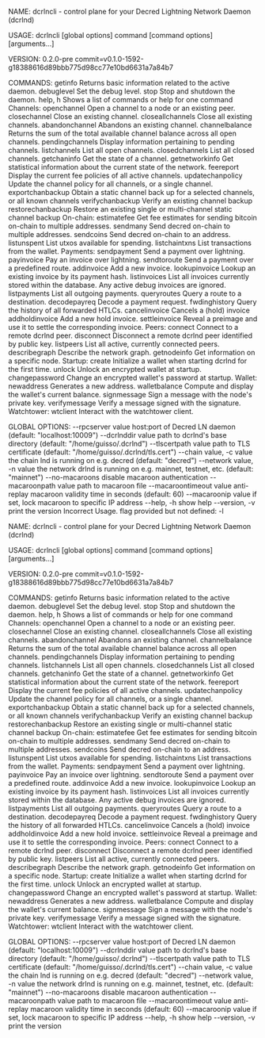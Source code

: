 NAME:
   dcrlncli - control plane for your Decred Lightning Network Daemon (dcrlnd)

USAGE:
   dcrlncli [global options] command [command options] [arguments...]

VERSION:
   0.2.0-pre commit=v0.1.0-1592-g18388616d89bbb775d98cc77e10bd6631a7a84b7

COMMANDS:
     getinfo     Returns basic information related to the active daemon.
     debuglevel  Set the debug level.
     stop        Stop and shutdown the daemon.
     help, h     Shows a list of commands or help for one command
   Channels:
     openchannel        Open a channel to a node or an existing peer.
     closechannel       Close an existing channel.
     closeallchannels   Close all existing channels.
     abandonchannel     Abandons an existing channel.
     channelbalance     Returns the sum of the total available channel balance across all open channels.
     pendingchannels    Display information pertaining to pending channels.
     listchannels       List all open channels.
     closedchannels     List all closed channels.
     getchaninfo        Get the state of a channel.
     getnetworkinfo     Get statistical information about the current state of the network.
     feereport          Display the current fee policies of all active channels.
     updatechanpolicy   Update the channel policy for all channels, or a single channel.
     exportchanbackup   Obtain a static channel back up for a selected channels, or all known channels
     verifychanbackup   Verify an existing channel backup
     restorechanbackup  Restore an existing single or multi-channel static channel backup
   On-chain:
     estimatefee    Get fee estimates for sending bitcoin on-chain to multiple addresses.
     sendmany       Send decred on-chain to multiple addresses.
     sendcoins      Send decred on-chain to an address.
     listunspent    List utxos available for spending.
     listchaintxns  List transactions from the wallet.
   Payments:
     sendpayment     Send a payment over lightning.
     payinvoice      Pay an invoice over lightning.
     sendtoroute     Send a payment over a predefined route.
     addinvoice      Add a new invoice.
     lookupinvoice   Lookup an existing invoice by its payment hash.
     listinvoices    List all invoices currently stored within the database. Any active debug invoices are ignored.
     listpayments    List all outgoing payments.
     queryroutes     Query a route to a destination.
     decodepayreq    Decode a payment request.
     fwdinghistory   Query the history of all forwarded HTLCs.
     cancelinvoice   Cancels a (hold) invoice
     addholdinvoice  Add a new hold invoice.
     settleinvoice   Reveal a preimage and use it to settle the corresponding invoice.
   Peers:
     connect        Connect to a remote dcrlnd peer.
     disconnect     Disconnect a remote dcrlnd peer identified by public key.
     listpeers      List all active, currently connected peers.
     describegraph  Describe the network graph.
     getnodeinfo    Get information on a specific node.
   Startup:
     create          Initialize a wallet when starting dcrlnd for the first time.
     unlock          Unlock an encrypted wallet at startup.
     changepassword  Change an encrypted wallet's password at startup.
   Wallet:
     newaddress     Generates a new address.
     walletbalance  Compute and display the wallet's current balance.
     signmessage    Sign a message with the node's private key.
     verifymessage  Verify a message signed with the signature.
   Watchtower:
     wtclient  Interact with the watchtower client.

GLOBAL OPTIONS:
   --rpcserver value          host:port of Decred LN daemon (default: "localhost:10009")
   --dcrlnddir value          path to dcrlnd's base directory (default: "/home/guisso/.dcrlnd")
   --tlscertpath value        path to TLS certificate (default: "/home/guisso/.dcrlnd/tls.cert")
   --chain value, -c value    the chain lnd is running on e.g. decred (default: "decred")
   --network value, -n value  the network drlnd is running on e.g. mainnet, testnet, etc. (default: "mainnet")
   --no-macaroons             disable macaroon authentication
   --macaroonpath value       path to macaroon file
   --macaroontimeout value    anti-replay macaroon validity time in seconds (default: 60)
   --macaroonip value         if set, lock macaroon to specific IP address
   --help, -h                 show help
   --version, -v              print the version
Incorrect Usage. flag provided but not defined: -l

NAME:
   dcrlncli - control plane for your Decred Lightning Network Daemon (dcrlnd)

USAGE:
   dcrlncli [global options] command [command options] [arguments...]

VERSION:
   0.2.0-pre commit=v0.1.0-1592-g18388616d89bbb775d98cc77e10bd6631a7a84b7

COMMANDS:
     getinfo     Returns basic information related to the active daemon.
     debuglevel  Set the debug level.
     stop        Stop and shutdown the daemon.
     help, h     Shows a list of commands or help for one command
   Channels:
     openchannel        Open a channel to a node or an existing peer.
     closechannel       Close an existing channel.
     closeallchannels   Close all existing channels.
     abandonchannel     Abandons an existing channel.
     channelbalance     Returns the sum of the total available channel balance across all open channels.
     pendingchannels    Display information pertaining to pending channels.
     listchannels       List all open channels.
     closedchannels     List all closed channels.
     getchaninfo        Get the state of a channel.
     getnetworkinfo     Get statistical information about the current state of the network.
     feereport          Display the current fee policies of all active channels.
     updatechanpolicy   Update the channel policy for all channels, or a single channel.
     exportchanbackup   Obtain a static channel back up for a selected channels, or all known channels
     verifychanbackup   Verify an existing channel backup
     restorechanbackup  Restore an existing single or multi-channel static channel backup
   On-chain:
     estimatefee    Get fee estimates for sending bitcoin on-chain to multiple addresses.
     sendmany       Send decred on-chain to multiple addresses.
     sendcoins      Send decred on-chain to an address.
     listunspent    List utxos available for spending.
     listchaintxns  List transactions from the wallet.
   Payments:
     sendpayment     Send a payment over lightning.
     payinvoice      Pay an invoice over lightning.
     sendtoroute     Send a payment over a predefined route.
     addinvoice      Add a new invoice.
     lookupinvoice   Lookup an existing invoice by its payment hash.
     listinvoices    List all invoices currently stored within the database. Any active debug invoices are ignored.
     listpayments    List all outgoing payments.
     queryroutes     Query a route to a destination.
     decodepayreq    Decode a payment request.
     fwdinghistory   Query the history of all forwarded HTLCs.
     cancelinvoice   Cancels a (hold) invoice
     addholdinvoice  Add a new hold invoice.
     settleinvoice   Reveal a preimage and use it to settle the corresponding invoice.
   Peers:
     connect        Connect to a remote dcrlnd peer.
     disconnect     Disconnect a remote dcrlnd peer identified by public key.
     listpeers      List all active, currently connected peers.
     describegraph  Describe the network graph.
     getnodeinfo    Get information on a specific node.
   Startup:
     create          Initialize a wallet when starting dcrlnd for the first time.
     unlock          Unlock an encrypted wallet at startup.
     changepassword  Change an encrypted wallet's password at startup.
   Wallet:
     newaddress     Generates a new address.
     walletbalance  Compute and display the wallet's current balance.
     signmessage    Sign a message with the node's private key.
     verifymessage  Verify a message signed with the signature.
   Watchtower:
     wtclient  Interact with the watchtower client.

GLOBAL OPTIONS:
   --rpcserver value          host:port of Decred LN daemon (default: "localhost:10009")
   --dcrlnddir value          path to dcrlnd's base directory (default: "/home/guisso/.dcrlnd")
   --tlscertpath value        path to TLS certificate (default: "/home/guisso/.dcrlnd/tls.cert")
   --chain value, -c value    the chain lnd is running on e.g. decred (default: "decred")
   --network value, -n value  the network drlnd is running on e.g. mainnet, testnet, etc. (default: "mainnet")
   --no-macaroons             disable macaroon authentication
   --macaroonpath value       path to macaroon file
   --macaroontimeout value    anti-replay macaroon validity time in seconds (default: 60)
   --macaroonip value         if set, lock macaroon to specific IP address
   --help, -h                 show help
   --version, -v              print the version
